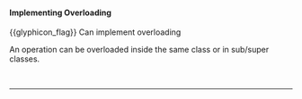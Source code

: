 <div id="title">

#### Implementing Overloading

</div>

<span id="prereqs"><panel src="../../oopDesign/inheritance/overloading/unit-inElsewhere-asFlat.md" boilerplate header="{{ icon_prereq }} %%OOP → Inheritance → Overloading%%" /></span>

<span id="outcomes">{{glyphicon_flag}} Can implement overloading</span>

<div id="body">

An operation can be overloaded inside the same class or in sub/super classes.

<tabs> 
  <tab header="Java">

<include src="text-java.md" />

  </tab>
  <tab header="Python">

<include src="text-python.md" />

</tab>
</tabs><hr>


<p/>

</div>

<div id="extras">
</div>